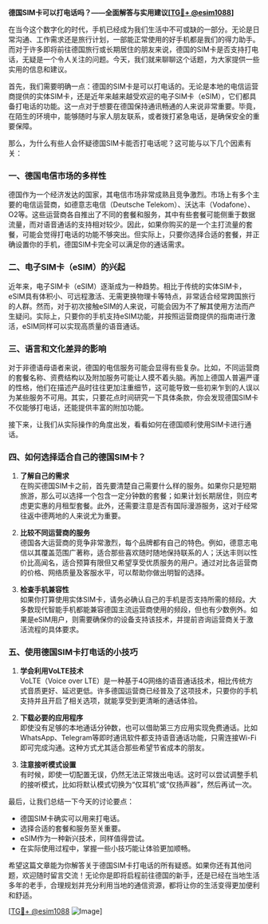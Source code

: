 **德国SIM卡可以打电话吗？——全面解答与实用建议[[TG💪+ @esim1088](https://t.me/s/esim1088)]**

在当今这个数字化的时代，手机已经成为我们生活中不可或缺的一部分。无论是日常沟通、工作需求还是旅行计划，一部能正常使用的好手机都是我们的得力助手。而对于许多即将前往德国旅行或长期居住的朋友来说，德国的SIM卡是否支持打电话，无疑是一个令人关注的问题。今天，我们就来聊聊这个话题，为大家提供一些实用的信息和建议。

首先，我们需要明确一点：德国的SIM卡是可以打电话的。无论是本地的电信运营商提供的实体SIM卡，还是近年来越来越受欢迎的电子SIM卡（eSIM），它们都具备打电话的功能。这一点对于想要在德国保持通讯畅通的人来说非常重要。毕竟，在陌生的环境中，能够随时与家人朋友联系，或者拨打紧急电话，是确保安全的重要保障。

那么，为什么有些人会怀疑德国SIM卡能否打电话呢？这可能与以下几个因素有关：

### 一、德国电信市场的多样性

德国作为一个经济发达的国家，其电信市场非常成熟且竞争激烈。市场上有多个主要的电信运营商，如德意志电信（Deutsche Telekom）、沃达丰（Vodafone）、O2等。这些运营商各自推出了不同的套餐和服务，其中有些套餐可能侧重于数据流量，而对语音通话的支持相对较少。因此，如果你购买的是一个主打流量的套餐，可能会觉得打电话的功能不够突出。但实际上，只要你选择合适的套餐，并正确设置你的手机，德国SIM卡完全可以满足你的通话需求。

### 二、电子SIM卡（eSIM）的兴起

近年来，电子SIM卡（eSIM）逐渐成为一种趋势。相比于传统的实体SIM卡，eSIM具有体积小、可远程激活、无需更换物理卡等特点，非常适合经常跨国旅行的人群。然而，对于初次接触eSIM的人来说，可能会因为不了解其使用方法而产生疑问。实际上，只要你的手机支持eSIM功能，并按照运营商提供的指南进行激活，eSIM同样可以实现高质量的语音通话。

### 三、语言和文化差异的影响

对于非德语母语者来说，德国的电信服务可能会显得有些复杂。比如，不同运营商的套餐名称、资费结构以及附加服务可能让人摸不着头脑。再加上德国人普遍严谨的性格，他们在描述产品时往往更加注重细节，这可能导致一些初来乍到的人误以为某些服务不可用。其实，只要花点时间研究一下具体条款，你会发现德国SIM卡不仅能够打电话，还能提供丰富的附加功能。

接下来，让我们从实际操作的角度出发，看看如何在德国顺利使用SIM卡进行通话。

### 四、如何选择适合自己的德国SIM卡？

1. **了解自己的需求**  
   在购买德国SIM卡之前，首先要清楚自己需要什么样的服务。如果你只是短期旅游，那么可以选择一个包含一定分钟数的套餐；如果计划长期居住，则应考虑更实惠的月租型套餐。此外，还需要注意是否有国际漫游服务，这对于经常往返中德两地的人来说尤为重要。

2. **比较不同运营商的服务**  
   德国各大运营商的竞争非常激烈，每个品牌都有自己的特色。例如，德意志电信以其覆盖范围广著称，适合那些喜欢随时随地保持联系的人；沃达丰则以性价比高闻名，适合预算有限但又希望享受优质服务的用户。通过对比各运营商的价格、网络质量及客服水平，可以帮助你做出明智的选择。

3. **检查手机兼容性**  
   如果你打算使用实体SIM卡，请务必确认自己的手机是否支持所需的频段。大多数现代智能手机都能兼容德国主流运营商使用的频段，但也有少数例外。如果是eSIM用户，则需要确保你的设备支持该技术，并提前咨询运营商关于激活流程的具体要求。

### 五、使用德国SIM卡打电话的小技巧

1. **学会利用VoLTE技术**  
   VoLTE（Voice over LTE）是一种基于4G网络的语音通话技术，相比传统方式音质更好、延迟更低。许多德国运营商已经普及了这项技术，只要你的手机支持并且开启了相关选项，就能享受到更清晰的通话体验。

2. **下载必要的应用程序**  
   即使没有足够的本地通话分钟数，也可以借助第三方应用实现免费通话。比如WhatsApp、Telegram等即时通讯软件都支持语音通话功能，只需连接Wi-Fi即可完成沟通。这种方式尤其适合那些希望节省成本的朋友。

3. **注意接听模式设置**  
   有时候，即使一切配置无误，仍然无法正常拨出电话。这时可以尝试调整手机的接听模式，比如将默认模式切换为“仅耳机”或“仅扬声器”，然后再试一次。

最后，让我们总结一下今天的讨论要点：

- 德国SIM卡确实可以用来打电话。
- 选择合适的套餐和服务至关重要。
- eSIM作为一种新兴技术，同样值得尝试。
- 在实际使用过程中，掌握一些小技巧能让体验更加顺畅。

希望这篇文章能为你解答关于德国SIM卡打电话的所有疑惑。如果你还有其他问题，欢迎随时留言交流！无论你是即将启程前往德国的新手，还是已经在当地生活多年的老手，合理规划并充分利用当地的通信资源，都将让你的生活变得更加便利和舒适。

[[TG💪+ @esim1088](https://t.me/s/esim1088) ![Image](https://i.postimg.cc/4NQfJmqS/Snipaste-2025-05-13-00-14-12.png)]